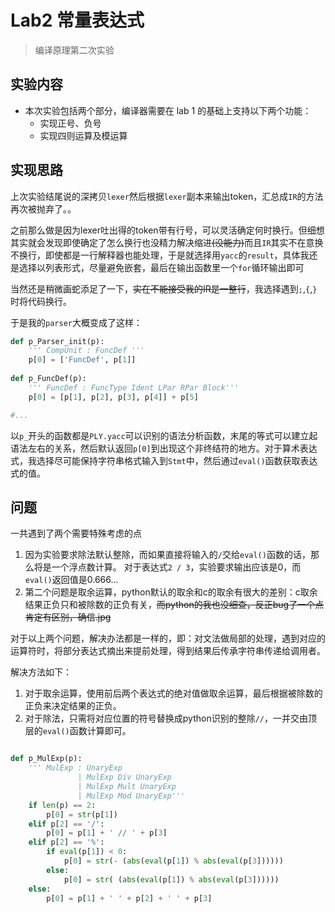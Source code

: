 # Lab2 常量表达式

> 编译原理第二次实验

## 实验内容

- 本次实验包括两个部分，编译器需要在 lab 1 的基础上支持以下两个功能：
    - 实现正号、负号
    - 实现四则运算及模运算
    
    

## 实现思路

上次实验结尾说的深拷贝`lexer`然后根据`lexer`副本来输出token，汇总成`IR`的方法再次被抛弃了。。

之前那么做是因为lexer吐出得的token带有行号，可以灵活确定何时换行。但细想其实就会发现即使确定了怎么换行也没精力解决缩进~~(没能力)~~而且`IR`其实不在意换不换行，即使都是一行解释器也能处理，于是就选择用`yacc`的`result`，具体我还是选择以列表形式，尽量避免嵌套，最后在输出函数里一个`for`循环输出即可

当然还是稍微画蛇添足了一下，~~实在不能接受我的IR是一整行~~，我选择遇到`;`,`{`,`}`时将代码换行。

于是我的`parser`大概变成了这样：
```python
def p_Parser_init(p):
    ''' CompUnit : FuncDef '''
    p[0] = ['FuncDef', p[1]]
    
def p_FuncDef(p):
    ''' FuncDef : FuncType Ident LPar RPar Block'''
    p[0] = [p[1], p[2], p[3], p[4]] + p[5]

#...
```
以`p_`开头的函数都是`PLY.yacc`可以识别的语法分析函数，末尾的等式可以建立起语法左右的关系，然后默认返回`p[0]`到出现这个非终结符的地方。对于算术表达式，我选择尽可能保持字符串格式输入到`Stmt`中，然后通过`eval()`函数获取表达式的值。


## 问题

一共遇到了两个需要特殊考虑的点

1. 因为实验要求除法默认整除，而如果直接将输入的`/`交给`eval()`函数的话，那么将是一个浮点数计算。
对于表达式`2 / 3`，实验要求输出应该是0，而`eval()`返回值是0.666...
2. 第二个问题是取余运算，python默认的取余和c的取余有很大的差别：c取余结果正负只和被除数的正负有关，~~而python的我也没细查，反正bug了一个点肯定有区别，确信.jpg~~

对于以上两个问题，解决办法都是一样的，即：对文法做局部的处理，遇到对应的运算符时，将部分表达式摘出来提前处理，得到结果后传承字符串传递给调用者。

解决方法如下：
1. 对于取余运算，使用前后两个表达式的绝对值做取余运算，最后根据被除数的正负来决定结果的正负。
2. 对于除法，只需将对应位置的符号替换成python识别的整除`//`，一并交由顶层的`eval()`函数计算即可。
```python

def p_MulExp(p):
    ''' MulExp : UnaryExp 
               | MulExp Div UnaryExp
               | MulExp Mult UnaryExp
               | MulExp Mod UnaryExp'''
    if len(p) == 2:
        p[0] = str(p[1])
    elif p[2] == '/':
        p[0] = p[1] + ' // ' + p[3]
    elif p[2] == '%':
        if eval(p[1]) < 0: 
            p[0] = str(- (abs(eval(p[1]) % abs(eval(p[3])))))
        else:
            p[0] = str( (abs(eval(p[1]) % abs(eval(p[3])))))
    else: 
        p[0] = p[1] + ' ' + p[2] + ' ' + p[3]
```

